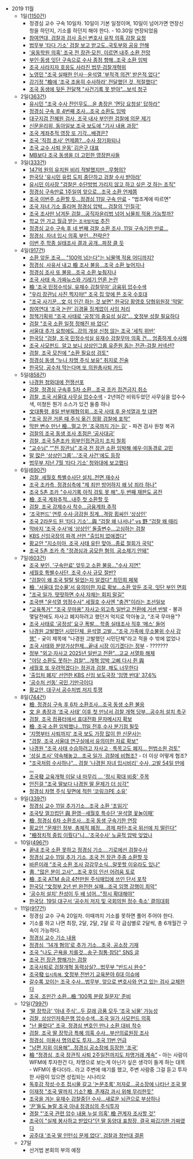 * 2019 11월
    * 1일([1150건](https://search.naver.com/search.naver?where=news&query=%EC%A1%B0%EA%B5%AD&sm=tab_opt&sort=0&photo=0&field=0&reporter_article=&pd=3&ds=2019.11.01&de=2019.11.01&docid=&nso=so%3Ar%2Cp%3Afrom20191101to20191101%2Ca%3Aall&mynews=0&refresh_start=0&related=0))
        * 정경심 교수 구속 10일차. 10일이 기본 일정이며, 10일이 넘어가면 연장신청을 하던지, 기소를 하던지 해야 한다. - 10.30일 연장되었음
        * [참여연대, 검찰과 검사 출신 변호사 유착 의혹 감찰 요청](https://news.v.daum.net/v/20191101193313749?f=m)
        * [법무부 '타다 기소' 검찰 보고 받고도..국토부와 공유 안해](https://news.v.daum.net/v/20191101183604982?f=m)
        * ['웅동학원 의혹' 조국 전 장관·모친, 이르면 내주 소환 전망](https://news.v.daum.net/v/20191101203618917?f=m)
        * [부인·동생 잇단 구속으로 수사 종점 향해..조국 소환 임박](https://news.v.daum.net/v/20191101112040579)
        * [조국 사라지자 호응도 사라진 법무·검찰개혁위](https://news.v.daum.net/v/20191101114004471)
        * [노영민 "조국 실패한 인사···윤석열 '부적격 의견' 받은적 없다“](https://news.naver.com/main/read.nhn?mode=LSD&mid=sec&sid1=100&oid=025&aid=0002949691)
        * [강기정 "檢에 '조국 조용히 수사하라' 전달했던 것, 적절했다"](https://news.naver.com/main/read.nhn?mode=LSD&mid=sec&sid1=100&oid=055&aid=0000769280)
        * [조국 동생에 뒷돈 전달책 "사건기록 못 받아"…보석 청구](https://news.naver.com/main/read.nhn?mode=LSD&mid=sec&sid1=102&oid=001&aid=0011183451)
    * 2일([363건](https://search.naver.com/search.naver?where=news&query=%EC%A1%B0%EA%B5%AD&sm=tab_opt&sort=0&photo=0&field=0&reporter_article=&pd=3&ds=2019.11.02&de=2019.11.02&docid=&nso=so%3Ar%2Cp%3Afrom20191102to20191102%2Ca%3Aall&mynews=0&refresh_start=0&related=0))
        * [유시민 "조국 수사 잔인무도…윤 총장은 '면담 요청설' 답하라"](https://news.naver.com/main/read.nhn?mode=LSD&mid=sec&sid1=102&oid=001&aid=0011185484)
        * [정경심 구속 후 4번째 조사…조국 소환도 임박](https://news.naver.com/main/read.nhn?mode=LSD&mid=sec&sid1=102&oid=057&aid=0001393035)
        * [대구지검 진혜원 검사, 조국 내사 부인한 검찰에 의문 제기](https://news.naver.com/main/read.nhn?mode=LSD&mid=sec&sid1=100&oid=001&aid=0011185612)
        * [신문윤리위, 동아일보 조국 보도에 "기사 내용 과장"](https://news.naver.com/main/read.nhn?mode=LSD&mid=sec&sid1=102&oid=006&aid=0000099517)
        * [조국 계좌추적 영장 또 기각…배경은?](https://news.naver.com/main/read.nhn?mode=LSD&mid=sec&sid1=102&oid=448&aid=0000285436)
        * [조국 '직접 조사' 언제쯤?…수사 장기화되나](https://news.naver.com/main/read.nhn?mode=LSD&mid=sec&sid1=102&oid=214&aid=0000990694)
        * [조국 교수 사퇴 운동’ 김은구 대표](http://monthly.chosun.com/client/news/viw.asp?ctcd=L&nNewsNumb=201911100002)
        * [MB보다 조국 동생을 더 고민한 영장판사들](https://news.naver.com/main/read.nhn?mode=LSD&mid=sec&sid1=102&oid=011&aid=0003644804)
    * 3일([333건](https://search.naver.com/search.naver?where=news&query=%EC%A1%B0%EA%B5%AD&sm=tab_opt&sort=0&photo=0&field=0&reporter_article=&pd=3&ds=2019.11.03&de=2019.11.03&docid=&nso=so%3Ar%2Cp%3Afrom20191103to20191103%2Ca%3Aall&mynews=0&refresh_start=0&related=0))
        * [147억 원의 유치원 비리 적발했지만…무혐의?](http://imnews.imbc.com/replay/2019/nwdesk/article/5577885_24634.html?menuid=nwdesk)
        * [한국당 '유시민 유럽 도피 중단하고 검찰 수사 받아라'](https://news.v.daum.net/v/20191103162404723)
        * [유시민 이사장 "검찰은 수단방법 가리지 않고 하고 싶은 것 하는 조직"](https://news.v.daum.net/v/20191103085742792?f=m)
        * [정경심 구속만료 1주일여 앞으로…조국 소환 언제쯤](https://news.naver.com/main/read.nhn?mode=LSD&mid=sec&sid1=102&oid=003&aid=0009538518)
        * [조국 이번주 소환할 듯…정경심 11일 구속 만료](https://news.naver.com/main/read.nhn?mode=LSD&mid=sec&sid1=102&oid=422&aid=0000399555) - "법조계에 따르면"
        * [조국 자녀 기소 흘리며 정경심 압박... 검찰의 '인질극'](https://news.naver.com/main/read.nhn?mode=LSD&mid=sec&sid1=102&oid=047&aid=0002245495)
        * [조국 조사만 남겨둔 검찰…공직자윤리법 넘어 뇌물죄 적용 가능할까?](https://news.naver.com/main/read.nhn?mode=LSD&mid=sec&sid1=102&oid=028&aid=0002473459)
        * [학교 안 가고 월급 받는 `조국방지법` 추진](http://www.gnmaeil.com/news/articleView.html?idxno=431114)
        * [정경심 교수 구속 후 네 번째 검찰 소환 조사, 11일 구속기한 만료…](http://www.ltn.kr/news/articleView.html?idxno=25558)
        * [정경심, 자녀 입시 의혹 부인…전략은?](https://news.naver.com/main/read.nhn?mode=LSD&mid=sec&sid1=102&oid=448&aid=0000285484)
        * [이번 주 학종 실태조사 결과 공개...파장 클 듯](https://news.naver.com/main/read.nhn?mode=LSD&mid=sec&sid1=102&oid=052&aid=0001361240)
    * 4일([917건](https://search.naver.com/search.naver?where=news&query=%EC%A1%B0%EA%B5%AD&sm=tab_opt&sort=0&photo=0&field=0&reporter_article=&pd=3&ds=2019.11.04&de=2019.11.04&docid=&nso=so%3Ar%2Cp%3Afrom20191104to20191104%2Ca%3Aall&mynews=0&refresh_start=0&related=0))
        * [소환 앞둔 조국… "100억 넘는다"는 뇌물액 적용 어디까지?](http://news.chosun.com/site/data/html_dir/2019/11/04/2019110401995.html)
        * [정경심, 사유서 내고 檢 조사 불응…조국 소환 늦어지나](https://news.naver.com/main/read.nhn?mode=LSD&mid=sec&sid1=102&oid=055&aid=0000769851)
        * [정경심 조사 또 불응…조국 소환 늦춰지나](http://www.obsnews.co.kr/news/articleView.html?idxno=1185918)
        * [조국 사태 속 가짜뉴스와 기레기 언론 논란](https://news.naver.com/main/read.nhn?mode=LSD&mid=sec&sid1=110&oid=006&aid=0000099545)
        * [檢 '조국 민정수석실, 유재수 감찰무마' 금융위 압수수색](https://news.naver.com/main/read.nhn?mode=LSD&mid=sec&sid1=102&oid=421&aid=0004285613)
        * ["우리 장관님 사진 찍지마!" 조국 집 앞에 뜬 조국 수호대](https://news.naver.com/main/read.nhn?mode=LSD&mid=sec&sid1=102&oid=023&aid=0003484264)
        * ["조국 사기꾼…文 이 인간 하는 것 보면" 한국당 황영호 당협위원장 '막말'](https://news.naver.com/main/read.nhn?mode=LSD&mid=sec&sid1=100&oid=277&aid=0004566099)
        * [참여연대 ‘조국 논란’ 김경율 징계없이 사임 처리](https://news.naver.com/main/read.nhn?mode=LSD&mid=sec&sid1=102&oid=081&aid=0003041034)
        * [정책기획위 “조국 사태로 ‘공정’의 중요성 실감”… 文정부 성찰 필요하다](https://news.naver.com/main/read.nhn?mode=LSD&mid=sec&sid1=101&oid=020&aid=0003251234)
        * [검찰 "조국 소환 일정 정해진 바 없다"](https://news.naver.com/main/read.nhn?mode=LSD&mid=sec&sid1=102&oid=008&aid=0004303885)
        * [서울대 추가 요청에도..강의 개설 신청 않는 조국 '세칙 위반'](http://www.newspim.com/news/view/20191104000673)
        * [한국당 “검찰, 조국 민정수석실 유재수 감찰무마 의혹 건… 엄중하게 수사해](http://www.kukinews.com/news/article.html?no=716035)
        * [조국 사모펀드, 알고 보니 상상인그룹 유준원 돕는 전관-검찰 커넥션?](http://www.topstarnews.net/news/articleView.html?idxno=690104)
        * [검찰, 조국 모친에 "소환 필요성 검토"](https://news.naver.com/main/read.nhn?mode=LSD&mid=sec&sid1=102&oid=009&aid=0004457351)
        * [정경심 동생 “누나 차명 주식 보유” 취지로 진술](https://news.naver.com/main/read.nhn?mode=LSD&mid=sec&sid1=102&oid=449&aid=0000180599)
        * [한국당, 공수처 막는다며 또 의원총사퇴 카드](https://news.naver.com/main/read.nhn?mode=LSD&mid=sec&sid1=100&oid=006&aid=0000099547)
    * 5일([858건](https://search.naver.com/search.naver?where=news&query=%EC%A1%B0%EA%B5%AD&sm=tab_opt&sort=0&photo=0&field=0&reporter_article=&pd=3&ds=2019.11.05&de=2019.11.05&docid=&nso=so%3Ar%2Cp%3Afrom20191105to20191105%2Ca%3Aall&mynews=0&refresh_start=0&related=0))
        * [나경원 청와대에 전쟁선포](https://news.v.daum.net/v/20191105101221811)
        * [검찰, 정경심 구속후 5차 소환…조국 조카 접견금지 취소](https://news.naver.com/main/read.nhn?mode=LSD&mid=sec&sid1=102&oid=001&aid=0011190851)
        * [검찰, 조국 서울대 사무실 압수수색](https://news.naver.com/main/read.nhn?mode=LSD&mid=sec&sid1=102&oid=028&aid=0002473774) - 2년여간 비워두었던 사무실을 압수수색, 미쳤든 뭔가 소스가 있건 둘중 하나
        * [文대통령, 8일 반부패협의회…조국 사태 후 윤석열과 첫 대면](https://news.naver.com/main/read.nhn?mode=LSD&mid=sec&sid1=100&oid=025&aid=0002950470)
        * ["조국 장관 거론 때 주식 옮긴 정황 검찰에 포착”](https://news.naver.com/main/read.nhn?mode=LSD&mid=sec&sid1=102&oid=449&aid=0000180681)
        * [막판 변수 만난 檢…멀고 먼 '조국까지 가는 길'](https://news.naver.com/main/read.nhn?mode=LSD&mid=sec&sid1=102&oid=277&aid=0004566484) - 파견 검사 원청 복귀
        * [검찰의 조국 동생 조사 초점은 ‘공사대금’](https://news.naver.com/main/read.nhn?mode=LSD&mid=sec&sid1=102&oid=005&aid=0001256186)
        * [검찰, 조국 5촌조카 외부인접견금지 조치 철회](https://news.naver.com/main/read.nhn?mode=LSD&mid=sec&sid1=102&oid=016&aid=0001598602)
        * ["교수님” “"전 장관님” 조국 전 장관 소환 임박해 예우‧이동경로 고민](https://news.naver.com/main/read.nhn?mode=LSD&mid=sec&sid1=102&oid=025&aid=0002950452)
        * [말 많은 '상상인그룹'…'조국 사건'에도 등장](https://news.naver.com/main/read.nhn?mode=LSD&mid=sec&sid1=101&oid=008&aid=0004304572)
        * [법무부 지난 7월 ‘타다 기소’ 청와대에 보고했다](https://news.naver.com/main/read.nhn?mode=LSD&mid=sec&sid1=102&oid=025&aid=0002950329)
    * 6일([690건](https://search.naver.com/search.naver?where=news&query=%EC%A1%B0%EA%B5%AD&sm=tab_opt&sort=0&photo=0&field=0&reporter_article=&pd=3&ds=2019.11.06&de=2019.11.06&docid=&nso=so%3Ar%2Cp%3Afrom20191106to20191106%2Ca%3Aall&mynews=0&refresh_start=0&related=0))
        * [검찰, 세월호 특별수사단 설치..전면 재수사](https://news.v.daum.net/v/20191106115430465)
        * [조국 조카측, 정경심측에 "제 죄만 방어하지 왜 남 죄라 하나"](https://news.naver.com/main/read.nhn?mode=LSD&mid=sec&sid1=102&oid=025&aid=0002950747)
        * [조국 5촌 조카 "수사기록 아직 검토 못 해"..두 번째 재판도 공전](https://news.naver.com/main/read.nhn?mode=LSD&mid=sec&sid1=102&oid=014&aid=0004322821)
        * [檢, 조국 계좌추적…내주 첫 소환할 듯](https://news.naver.com/main/read.nhn?mode=LSD&mid=sec&sid1=102&oid=015&aid=0004237167)
        * [검찰, 조국 강제수사 착수…금융계좌 추적](https://news.naver.com/main/read.nhn?mode=LSD&mid=sec&sid1=102&oid=081&aid=0003041641)
        * [‘조국펀드’ 연루 수사·금감원 징계…격랑 휩싸인 ‘상상인’](https://news.naver.com/main/read.nhn?mode=LSD&mid=sec&sid1=101&oid=028&aid=0002473886)
        * [조국 2라운드 된 ‘타다 기소’…與 “검찰 왜 나서나” vs 野 “검찰 왜 때리](http://www.newsway.co.kr/news/view?tp=1&ud=2019110614565685928)
        * [막바지 ‘조국 수사’에 ‘상상인’ 돌출변수...고심하는 검찰](http://www.ajunews.com/view/20191106152304581)
        * [KBS 신임국장의 파격 선언 "출입처 없애겠다"](https://news.naver.com/main/read.nhn?mode=LSD&mid=sec&sid1=102&oid=006&aid=0000099578)
        * [황교안 "지소미아, 조국 사태 유탄 맞아…종료 철회가 국익"](https://news.naver.com/main/read.nhn?mode=LSD&mid=sec&sid1=100&oid=055&aid=0000770320)
        * [조국 5촌 조카 측 "정경심과 공모한 혐의, 공소제기 안돼"](http://www.asiatoday.co.kr/view.php?key=20191106010003145)
    * 7일([603건](https://search.naver.com/search.naver?where=news&query=%EC%A1%B0%EA%B5%AD&sm=tab_opt&sort=0&photo=0&field=0&reporter_article=&pd=3&ds=2019.11.07&de=2019.11.07&docid=&nso=so%3Ar%2Cp%3Afrom20191107to20191107%2Ca%3Aall&mynews=0&refresh_start=0&related=0))
        * [조국 부인, '구속만료' 앞두고 소환 불응…"수사 지연"](https://news.naver.com/main/read.nhn?mode=LSD&mid=sec&sid1=102&oid=003&aid=0009546973)
        * [세월호 특별수사단, 조국 수사 규모 절반?](http://www.ilyoseoul.co.kr/news/articleView.html?idxno=346050)
        * [“검찰이 왜 조국 탈탈 털었는지 알겠다” 최민희 페북](https://news.naver.com/main/read.nhn?mode=LSD&mid=sec&sid1=100&oid=005&aid=0001256718)
        * [檢, '서울대 압수물'서 유의미한 자료 확보…소환 앞둔 조국, 잇단 부인 면회](https://news.naver.com/main/read.nhn?mode=LSD&mid=sec&sid1=102&oid=448&aid=0000285786)
        * ["조국 일가, 떳떳하면 수사 자체는 회피 말길"](https://news.naver.com/main/read.nhn?mode=LSD&mid=sec&sid1=110&oid=014&aid=0004323686)
        * [조국땐 "윤석열 엄정수사" 세월호 수사엔 "충견"이라는 조선일보](https://news.naver.com/main/read.nhn?mode=LSD&mid=sec&sid1=100&oid=006&aid=0000099599)
        * [“교육폭거” “조국 무마용” 자사고·외고측 일반고 전환에 거센 반발](https://news.naver.com/main/read.nhn?mode=LSD&mid=sec&sid1=102&oid=020&aid=0003252022) - 불과 몇달전에도 자사고 폐지하려고 했던거 억지로 막아놓고, "조국 무마용"?
        * [조국 사태로 ‘공정성’ 요구 폭발… 학종 실태조사 직후 ‘메스’ 들어](https://news.naver.com/main/read.nhn?mode=LSD&mid=sec&sid1=102&oid=022&aid=0003412378)
        * [나경원 고발했던 시민단체, 윤석열 고발…“조국 가족에 무소불위 수사 강행”](https://news.naver.com/main/read.nhn?mode=LSD&mid=sec&sid1=102&oid=020&aid=0003251984) - 궂이 제목에 "나경원 고발했던 시민단체"라고 적을 수 밖에 없었나
        * [조국 사태와 분양가상한제…끝내 시장 이기겠다는 정부](http://www.mediapen.com/news/view/474794) - ???????
        * [정부 "외고·자사고 2025년 일반고 전환"…고교 서열화 해체](https://news.naver.com/main/read.nhn?mode=LSD&mid=sec&sid1=102&oid=001&aid=0011196348)
        * ["야당 소환도 못하는 검찰"…개혁 압박 고삐 다시 쥔 與](https://news.naver.com/main/read.nhn?mode=LSD&mid=sec&sid1=100&oid=421&aid=0004293020)
        * [세월호 또 우려먹겠다는 정권과 검찰, 해도 너무한다](https://news.naver.com/main/read.nhn?mode=LSD&mid=sec&sid1=110&oid=023&aid=0003485069)
        * ['출입처 폐지’ 선언한 KBS 신임 보도국장 '임명 반대' 37.6%](http://www.pdjournal.com/news/articleView.html?idxno=70650)
        * ['공수처 선동’ 국민 기만극이다](https://news.naver.com/main/read.nhn?mode=LSD&mid=sec&sid1=110&oid=021&aid=0002407630)
        * [황교안, 대구서 공수처법 저지 투쟁](https://news.naver.com/main/read.nhn?mode=LSD&mid=sec&sid1=102&oid=079&aid=0003288762)
    * 8일([744건](https://search.naver.com/search.naver?where=news&query=%EC%A1%B0%EA%B5%AD&sm=tab_opt&sort=0&photo=0&field=0&reporter_article=&pd=3&ds=2019.11.08&de=2019.11.08&docid=&nso=so%3Ar%2Cp%3Afrom20191108to20191108%2Ca%3Aall&mynews=0&refresh_start=0&related=0))
        * [檢, 정경심 구속 후 6차 소환조사…조국 동생 소환 불응](https://news.naver.com/main/read.nhn?mode=LSD&mid=sec&sid1=102&oid=448&aid=0000285832)
        * [文 윤 총장과 ‘조국 사태’ 이후 첫 만남서 검찰 개혁 당부…공수처 설치 촉구](https://news.naver.com/main/read.nhn?mode=LSD&mid=sec&sid1=100&oid=082&aid=0000956333)
        * [검찰, 조국 컴퓨터에서 휴대전화 문자메시지 확보](https://news.naver.com/main/read.nhn?mode=LSD&mid=sec&sid1=102&oid=449&aid=0000180910)
        * [檢, 조국 소환 임박했나…11일 전후 수사 분기점 될듯](https://news.naver.com/main/read.nhn?mode=LSD&mid=sec&sid1=100&oid=022&aid=0003412724)
        * ['지명부터 사퇴까지' 조국 보도 가장 많이 한 신문사는 ](https://news.naver.com/main/read.nhn?mode=LSD&mid=sec&sid1=102&oid=006&aid=0000099615)
        * ["검찰, 조국 서울대 연구실에서 유의미한 자료 확보"](https://news.naver.com/main/read.nhn?mode=LSD&mid=sec&sid1=102&oid=448&aid=0000285806)
        * [나경원 “조국 사태 수습하려고 자사고ㆍ특목고도 폐지… 헌법소원 검토”](https://news.naver.com/main/read.nhn?mode=LSD&mid=sec&sid1=100&oid=469&aid=0000438293)
        * ['성실 조사’ 약속해놓고…조국 일가, 검찰에 비협조?](https://news.naver.com/main/read.nhn?mode=LSD&mid=sec&sid1=102&oid=449&aid=0000180895) - 더 이상 어떻게 협조?
        * ["조국처럼 수사하나"... 검찰 '나경원 자녀 입시비리' 수사, 고발 54일 만에 ...](http://www.ajunews.com/view/20191108143734150)
        * [조국發 교육개혁 이달 내 마무리 … '정시 확대 비중' 주목](https://news.naver.com/main/read.nhn?mode=LSD&mid=sec&sid1=102&oid=277&aid=0004568946)
        * [안진걸 "조국 딸보다 나경원 딸 문제가 더 심각"](http://www.ccreview.co.kr/news/articleView.html?idxno=214569)
        * [정경심 차명 주식 뒷면에 적힌 ‘코링크PE 소유’](https://news.naver.com/main/read.nhn?mode=LSD&mid=sec&sid1=102&oid=449&aid=0000180911)
    * 9일([339건](https://search.naver.com/search.naver?where=news&query=%EC%A1%B0%EA%B5%AD&sm=tab_opt&sort=0&photo=0&field=0&reporter_article=&pd=3&ds=2019.11.09&de=2019.11.09&docid=&nso=so%3Ar%2Cp%3Afrom20191109to20191109%2Ca%3Aall&mynews=0&refresh_start=0&related=0))
        * [정경심 교수 11일 추가기소…조국 소환 '초읽기'](https://news.naver.com/main/read.nhn?mode=LSD&mid=sec&sid1=102&oid=422&aid=0000400487)
        * [조국탓 껄끄럽던 與 환영···세월호 특수단 ‘윤석열 꽃놀이패’](https://news.naver.com/main/read.nhn?mode=LSD&mid=sec&sid1=102&oid=025&aid=0002951410)
        * [檢, 정경심 6차 소환조사…조국 동생 구속기한 연장](https://news.naver.com/main/read.nhn?mode=LSD&mid=sec&sid1=102&oid=448&aid=0000285892)
        * [황교안 “문재인 정부, 총체적 폐정… 경제 파탄·조국 위선에 치 떨린다”](https://news.naver.com/main/read.nhn?mode=LSD&mid=sec&sid1=100&oid=417&aid=0000469630)
        * ["檢정치적 중립 이뤘다"니...'조국수사' 노골적 압박 잊었나](https://news.naver.com/main/read.nhn?mode=LSD&mid=sec&sid1=100&oid=119&aid=0002363166)
    * 10일([496건](https://search.naver.com/search.naver?where=news&query=%EC%A1%B0%EA%B5%AD&sm=tab_opt&sort=0&photo=0&field=0&reporter_article=&pd=3&ds=2019.11.10&de=2019.11.10&docid=&nso=so%3Ar%2Cp%3Afrom20191110to20191110%2Ca%3Aall&mynews=0&refresh_start=0&related=0))
        * [끝내 조국 소환 못하고 정경심 기소....기로에선 검찰수사](https://www.ajunews.com/view/20191110100859571)
        * [정경심 교수 11일 추가 기소, 조국 전 장관 주중 소환할 듯](https://news.naver.com/main/read.nhn?mode=LSD&mid=sec&sid1=102&oid=032&aid=0002973775)
        * [바른미래 "조국 소환 조사 감감무소식…말못할 이유라도 있나"](https://news.naver.com/main/read.nhn?mode=LSD&mid=sec&sid1=100&oid=421&aid=0004295891)
        * [靑, "많은 분이 고사"…조국 후임 인선 어려움 토로](https://news.naver.com/main/read.nhn?mode=LSD&mid=sec&sid1=100&oid=629&aid=0000003474)
        * [檢, 조국 ATM 송금 4천만원 주식매입에 쓰인 단서 포착](https://news.naver.com/main/read.nhn?mode=LSD&mid=sec&sid1=102&oid=015&aid=0004238988)
        * [한국당 “文정부 2년 반 완전한 실패…조국 임명 강행이 최악”](https://news.naver.com/main/read.nhn?mode=LSD&mid=sec&sid1=100&oid=005&aid=0001257745)
        * ['공수처 설치' 찬성이 두 배 넘어…"정시 확대해야"](https://news.naver.com/main/read.nhn?mode=LSD&mid=sec&sid1=102&oid=214&aid=0000992618)
        * [한국당, 19일 대구서 ‘공수처 저지 및 국회의원 정수 축소’ 결의대회](http://www.idaegu.com/newsView/idg201911100096)
    * 11일([917건](https://search.naver.com/search.naver?where=news&query=%EC%A1%B0%EA%B5%AD&sm=tab_opt&sort=0&photo=0&field=0&reporter_article=&pd=3&ds=2019.11.11&de=2019.11.11&docid=&nso=so%3Ar%2Cp%3Afrom20191111to20191111%2Ca%3Aall&mynews=0&refresh_start=0&related=0))
        * 정경심 교수 구속 20일차. 이때까지 기소를 못하면 풀어 주어야 한다.
        * 기소를 하고 나면 최장, 2달, 2달, 2달 로 각 급심별로 2달씩, 총 6개월간 구속이 가능하다.
        * [정경심 교수 기소 내용](정경심교수기소내용.md)
        * [정경심, '14개 혐의'로 추가 기소…조국, 공소장 기재](https://news.naver.com/main/read.nhn?mode=LSD&mid=sec&sid1=102&oid=088&aid=0000620005)
        * [조국 "나도 곤욕을 치를것…송구·침통·참담" SNS 글](https://news.naver.com/main/read.nhn?mode=LSD&mid=sec&sid1=102&oid=003&aid=0009551771)
        * [조국 전 장관 향해가는 검찰](https://news.naver.com/main/read.nhn?mode=LSD&mid=sec&sid1=102&oid=421&aid=0004297037)
        * [조국사퇴로 검찰개혁 동력상실?…법무부 "반드시 완수"](https://news.naver.com/main/read.nhn?mode=LSD&mid=sec&sid1=102&oid=421&aid=0004298434)
        * [조국發 `입시특혜`, 文정부 전반기 교육분야 6대 이슈에](https://news.naver.com/main/read.nhn?mode=LSD&mid=sec&sid1=102&oid=018&aid=0004514248)
        * [갈수록 꼬이는 조국 수사...법무부, 앞으로 변호사와 연고 있는 검사 교체한다](http://www.pennmike.com/news/articleView.html?idxno=24487)
        * [조국, 조만간 소환…檢 ‘100쪽 분량 질문지’ 준비](https://news.naver.com/main/read.nhn?mode=LSD&mid=sec&sid1=100&oid=449&aid=0000181024)
    * 12일([799건](https://search.naver.com/search.naver?where=news&query=%EC%A1%B0%EA%B5%AD&sm=tab_opt&sort=0&photo=0&field=0&reporter_article=&pd=3&ds=2019.11.12&de=2019.11.12&docid=&nso=so%3Ar%2Cp%3Afrom20191112to20191112%2Ca%3Aall&mynews=0&refresh_start=0&related=0))
        * [‘딸 장학금’ ‘아내 주식’…두 갈래 금품 모두 ‘조국 뇌물’ 가능성](https://news.naver.com/main/read.nhn?mode=LSD&mid=sec&sid1=102&oid=005&aid=0001258454)
        * [검찰, 상상인저축은행 압수수색…조국 일가 사모펀드 의혹](https://news.naver.com/main/read.nhn?mode=LSD&mid=sec&sid1=102&oid=022&aid=0003413450)
        * ["난 몰랐다" 조국, 정경심 변호인 만나 소환 대비 착수](https://news.naver.com/main/read.nhn?mode=LSD&mid=sec&sid1=102&oid=025&aid=0002952182)
        * [검찰, 조국 딸 장학금 특혜 의혹 수사…부산의료원장 조사](https://news.naver.com/main/read.nhn?mode=LSD&mid=sec&sid1=102&oid=422&aid=0000400792)
        * [정경심, 미용사 명의로도 투자…조국 11번 언급](https://news.naver.com/main/read.nhn?mode=LSD&mid=sec&sid1=102&oid=422&aid=0000400834)
        * ["남편 지위 이용해"…정경심 공소장에 등장한 '조국'](https://news.naver.com/main/read.nhn?mode=LSD&mid=sec&sid1=102&oid=079&aid=0003290102)
        * [檢 “정경심, 조국 장관직 사퇴 2주일전까지도 차명거래 계속”](https://news.naver.com/main/read.nhn?mode=LSD&mid=sec&sid1=101&oid=020&aid=0003252696) - 아는 사람이 WFM에 투자한건 다, 차명으로 보는게 아닌가 싶은 생각이 들게 하는 대목 - WFM이 좋다더라.. 라고 주변에 얘기를 했고, 주변 사람중 그걸 듣고 투자한 사람이 있으면 성립되는 시나리오
        * [독후감 작성·수초 접시물 갈고 '논문초록' 저자로…공소장에 나타난 조국 딸](https://news.naver.com/main/read.nhn?mode=LSD&mid=sec&sid1=102&oid=032&aid=0002974303)
        * [이재정 "조국 딸까지 기소? 檢, 존재감 과시 위해 무리한듯"](https://news.naver.com/main/read.nhn?mode=LSD&mid=sec&sid1=100&oid=022&aid=0003413439)
        * [조국을 겨눈 유재수 감찰중단 수사…새로운 뇌관으로 부상하나](http://www.mhj21.com/125668)
        * [‘꾼’들도 놀랄 조국 아내 정경심의 주식투자](https://news.naver.com/main/read.nhn?mode=LSD&mid=sec&sid1=102&oid=021&aid=0002408063)
        * [경찰 "'조국 관련 압수 내용 누설 의혹' 檢 관계자 조사할 것"](https://news.naver.com/main/read.nhn?mode=LSD&mid=sec&sid1=102&oid=079&aid=0003290288)
        * [조국이 "실제 봉사하고 받았다"던 딸 동양대 표창장, 결국 짜깁기한 가짜였다](https://news.naver.com/main/read.nhn?mode=LSD&mid=sec&sid1=102&oid=023&aid=0003486050)
        * [공주대 '조국 딸 인턴십 문제 없다', 검찰과 정반대 결론](https://news.v.daum.net/v/20191112211049208)
    * 27일
        * 선거법 본회의 부의 예정
